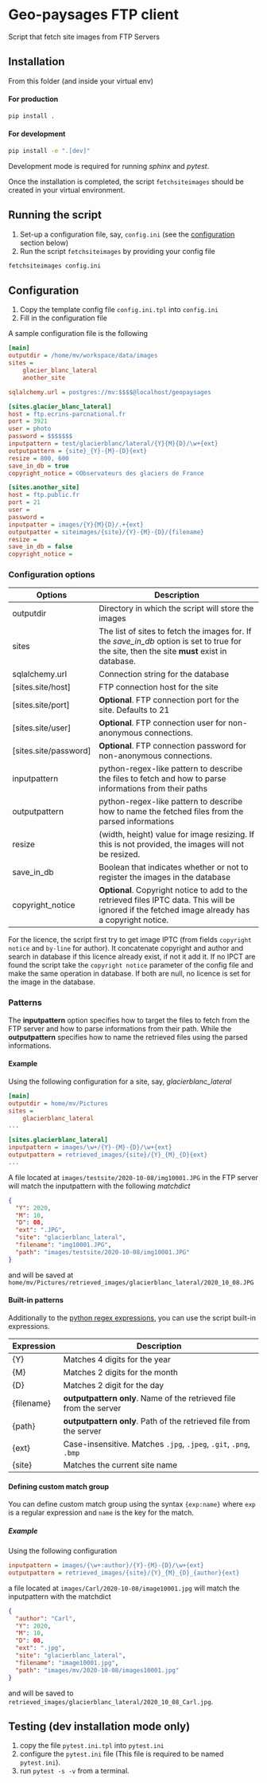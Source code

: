 # Geo-paysages FTP client

Script that fetch site images from FTP Servers

## Installation

From this folder (and inside your virtual env)

#### For production

```sh
pip install .
```

#### For development

```sh
pip install -e ".[dev]"
```

Development mode is required for running _sphinx_ and _pytest_.

Once the installation is completed, the script `fetchsiteimages` should be created in your virtual environment.

## Running the script

1. Set-up a configuration file, say, `config.ini` (see the [configuration](#configuration) section below)
2. Run the script `fetchsiteimages` by providing your config file

```sh
fetchsiteimages config.ini
```

## Configuration

1. Copy the template config file `config.ini.tpl` into `config.ini`
2. Fill in the configuration file

A sample configuration file is the following

```ini
[main]
outputdir = /home/mv/workspace/data/images
sites =
    glacier_blanc_lateral
    another_site

sqlalchemy.url = postgres://mv:$$$$@localhost/geopaysages

[sites.glacier_blanc_lateral]
host = ftp.ecrins-parcnational.fr
port = 3921
user = photo
password = $$$$$$$
inputpattern = test/glacierblanc/lateral/{Y}{M}{D}/\w+{ext}
outputpattern = {site}_{Y}-{M}-{D}{ext}
resize = 800, 600
save_in_db = true
copyright_notice = ©Observateurs des glaciers de France

[sites.another_site]
host = ftp.public.fr
port = 21
user =
password =
inputpatter = images/{Y}{M}{D}/.+{ext}
outputpatter = siteimages/{site}/{Y}-{M}-{D}/{filename}
resize =
save_in_db = false
copyright_notice =
```

### Configuration options

| Options               | Description                                                                                                                                       |
| --------------------- | ------------------------------------------------------------------------------------------------------------------------------------------------- |
| outputdir             | Directory in which the script will store the images                                                                                               |
| sites                 | The list of sites to fetch the images for. If the _save_in_db_ option is set to true for the site, then the site **must** exist in database.      |
| sqlalchemy.url        | Connection string for the database                                                                                                                |
| [sites.site/host]     | FTP connection host for the site                                                                                                                  |
| [sites.site/port]     | **Optional**. FTP connection port for the site. Defaults to 21                                                                                    |
| [sites.site/user]     | **Optional**. FTP connection user for non-anonymous connections.                                                                                  |
| [sites.site/password] | **Optional**. FTP connection password for non-anonymous connections.                                                                              |
| inputpattern          | python-regex-like pattern to describe the files to fetch and how to parse informations from their paths                                           |
| outputpattern         | python-regex-like pattern to describe how to name the fetched files from the parsed informations                                                  |
| resize                | (width, height) value for image resizing. If this is not provided, the images will not be resized.                                                |
| save_in_db            | Boolean that indicates whether or not to register the images in the database                                                                      |
| copyright_notice      | **Optional**. Copyright notice to add to the retrieved files IPTC data. This will be ignored if the fetched image already has a copyright notice. |

For the licence, the script first try to get image IPTC (from fields `copyright notice` and `by-line` for author). It concatenate copyright and author and search in database if this licence already exist, if not it add it. If no IPCT are found the script take the `copyright notice` parameter of the config file and make the same operation in database. If both are null, no licence is set for the image in the database.

### Patterns

The **inputpattern** option specifies how to target the files to fetch from the FTP server and how to parse informations from their path. While the **outputpattern** specifies how to name the retrieved files using the parsed informations.

#### Example

Using the following configuration for a site, say, _glacierblanc_lateral_

```ini
[main]
outputdir = home/mv/Pictures
sites =
	glacierblanc_lateral
...

[sites.glacierblanc_lateral]
inputpattern = images/\w+/{Y}-{M}-{D}/\w+{ext}
outputpattern = retrieved_images/{site}/{Y}_{M}_{D}{ext}
...
```

A file located at `images/testsite/2020-10-08/img10001.JPG` in the FTP server will match the inputpattern with the following _matchdict_

```json
{
  "Y": 2020,
  "M": 10,
  "D": 08,
  "ext": ".JPG",
  "site": "glacierblanc_lateral",
  "filename": "img10001.JPG",
  "path": "images/testsite/2020-10-08/img10001.JPG"
}
```

and will be saved at `home/mv/Pictures/retrieved_images/glacierblanc_lateral/2020_10_08.JPG`

#### Built-in patterns

Additionally to the [python regex expressions](https://docs.python.org/3.6/library/re.html), you can use the script built-in expressions.

| Expression | Description                                                        |
| ---------- | ------------------------------------------------------------------ |
| {Y}        | Matches 4 digits for the year                                      |
| {M}        | Matches 2 digits for the month                                     |
| {D}        | Matches 2 digit for the day                                        |
| {filename} | **outputpattern only**. Name of the retrieved file from the server |
| {path}     | **outputpattern only**. Path of the retrieved file from the server |
| {ext}      | Case-insensitive. Matches `.jpg`, `.jpeg`, `.git`, `.png`, `.bmp`  |
| {site}     | Matches the current site name                                      |

#### Defining custom match group

You can define custom match group using the syntax `{exp:name}` where `exp` is a regular expression and `name` is the key for the match.

##### Example

Using the following configuration

```ini
inputpattern = images/{\w+:author}/{Y}-{M}-{D}/\w+{ext}
outputpattern = retrieved_images/{site}/{Y}_{M}_{D}_{author}{ext}
```

a file located at `images/Carl/2020-10-08/image10001.jpg` will match the inputpattern with the matchdict

```json
{
  "author": "Carl",
  "Y": 2020,
  "M": 10,
  "D": 08,
  "ext": ".jpg",
  "site": "glacierblanc_lateral",
  "filename": "image10001.jpg",
  "path": "images/mv/2020-10-08/images10001.jpg"
}
```

and will be saved to `retrieved_images/glacierblanc_lateral/2020_10_08_Carl.jpg`.

## Testing (dev installation mode only)

1. copy the file `pytest.ini.tpl` into `pytest.ini`
2. configure the `pytest.ini` file (This file is required to be named `pytest.ini`).
3. run `pytest -s -v` from a terminal.
